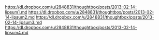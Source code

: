https://dl.dropbox.com/u/2848831/thoughtbox/posts/2013-02-14-lipsum1.md
https://dl.dropbox.com/u/2848831/thoughtbox/posts/2013-02-14-lipsum2.md
https://dl.dropbox.com/u/2848831/thoughtbox/posts/2013-02-14-lipsum3.md
https://dl.dropbox.com/u/2848831/thoughtbox/posts/2013-02-14-lipsum4.md